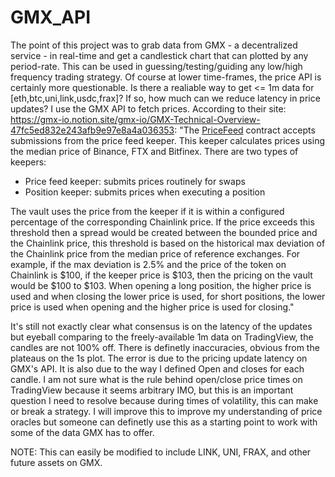 # GMX_API

The point of this project was to grab data from GMX - a decentralized service - in real-time and get a candlestick chart that can plotted by any period-rate. This can be used in guessing/testing/guiding any low/high frequency trading strategy. Of course at lower time-frames, the price API is certainly more questionable. Is there a realiable way to get <= 1m data for [eth,btc,uni,link,usdc,frax]? If so, how much can we reduce latency in price updates? I use the GMX API to fetch prices. According to their site: https://gmx-io.notion.site/gmx-io/GMX-Technical-Overview-47fc5ed832e243afb9e97e8a4a036353:
"The [PriceFeed](https://github.com/gmx-io/gmx-contracts/blob/master/contracts/oracle/FastPriceFeed.sol) contract accepts submissions from the price feed keeper. This keeper calculates prices using the median price of Binance, FTX and Bitfinex. There are two types of keepers:

- Price feed keeper: submits prices routinely for swaps
- Position keeper: submits prices when executing a position

The vault uses the price from the keeper if it is within a configured percentage of the corresponding Chainlink price. If the price exceeds this threshold then a spread would be created between the bounded price and the Chainlink price, this threshold is based on the historical max deviation of the Chainlink price from the median price of reference exchanges. For example, if the max deviation is 2.5% and the price of the token on Chainlink is $100, if the keeper price is $103, then the pricing on the vault would be $100 to $103. When opening a long position, the higher price is used and when closing the lower price is used, for short positions, the lower price is used when opening and the higher price is used for closing."

It's still not exactly clear what consensus is on the latency of the updates but eyeball comparing to the freely-available 1m data on TradingView, the candles are not 100% off. There is definetly inaccuracies, obvious from the plateaus on the 1s plot. The error is due to the pricing update latency on GMX's API. It is also due to the way I defined Open and closes for each candle. I am not sure what is the rule behind open/close price times on TradingView because it seems arbitrary IMO, but this is an important question I need to resolve because during times of volatility, this can make or break a strategy. I will improve this to improve my understanding of price oracles but someone can definetly use this as a starting point to work with some of the data GMX has to offer.

NOTE: This can easily be modified to include LINK, UNI, FRAX, and other future assets on GMX.

